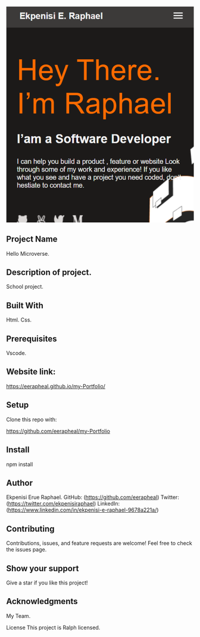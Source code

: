 ![](Screenshot1.png)
## Project Name
Hello Microverse.

## Description of project.
School project.

## Built With
Html. Css.

## Prerequisites
Vscode.

## Website link: 
https://eerapheal.github.io/my-Portfolio/

## Setup
Clone this repo with:

https://github.com/eerapheal/my-Portfolio

## Install
npm install

## Author
Ekpenisi Erue Raphael. GitHub: (https://github.com/eerapheal) Twitter: (https://twitter.com/ekpenisiraphael) LinkedIn: (https://www.linkedin.com/in/ekpenisi-e-raphael-9678a221a/)

## Contributing
Contributions, issues, and feature requests are welcome! Feel free to check the issues page.

## Show your support
Give a star if you like this project!

## Acknowledgments
My Team.

License
This project is Ralph licensed.
